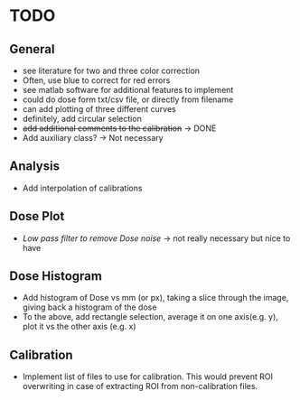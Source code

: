 # TODO
## General
- see literature for two and three color correction
- Often, use blue to correct for red errors
- see matlab software for additional features to implement
- could do dose form txt/csv file, or directly from filename
- can add plotting of three different curves
- definitely, add circular selection
- ~~add additional comments to the calibration~~ -> DONE
- Add auxiliary class? -> Not necessary

## Analysis
- Add interpolation of calibrations

## Dose Plot
- _Low pass filter to remove Dose noise_ -> not really necessary but nice to have

## Dose Histogram
- Add histogram of Dose vs mm (or px), taking a slice through the image, giving back a histogram of the dose
- To the above, add rectangle selection, average it on one axis(e.g. y), plot it vs the other axis (e.g. x)

## Calibration
- Implement list of files to use for calibration. This would prevent ROI overwriting in case of extracting ROI from non-calibration files.
